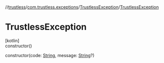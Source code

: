 //[trustless](../../../index.md)/[com.trustless.exceptions](../index.md)/[TrustlessException](index.md)/[TrustlessException](-trustless-exception.md)

# TrustlessException

[kotlin]\
constructor()

constructor(code: [String](https://kotlinlang.org/api/latest/jvm/stdlib/kotlin/-string/index.html), message: [String](https://kotlinlang.org/api/latest/jvm/stdlib/kotlin/-string/index.html)?)
